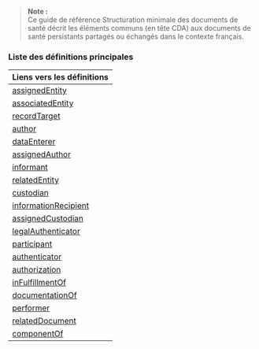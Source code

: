 <!-- Liste des éléments -->
> **Note :**  
> Ce guide de référence Structuration minimale des documents de santé décrit les éléments communs (en
> tête CDA) aux documents de santé persistants partagés ou échangés dans le contexte français.

### Liste des définitions principales

| **Liens vers les définitions** |  
|--------------------------------|  
| [assignedEntity](StructureDefinition-fr-core-assigned-entity.html#tabs-snap) |  
| [associatedEntity](StructureDefinition-fr-core-associated-entity.html#tabs-snap) |  
| [recordTarget](StructureDefinition-fr-core-record-target.html#tabs-snap) |  
| [author](StructureDefinition-fr-core-author.html#tabs-snap) |  
| [dataEnterer](StructureDefinition-fr-core-data-enterer.html#tabs-snap) |  
| [assignedAuthor](StructureDefinition-fr-core-assigned-author.html#tabs-snap) |  
| [informant](StructureDefinition-fr-core-informant.html#tabs-snap) |  
| [relatedEntity](StructureDefinition-fr-core-related-entity.html#tabs-snap) |  
| [custodian](StructureDefinition-fr-core-custodian.html) |  
| [informationRecipient](StructureDefinition-fr-core-information-recipient.html#tabs-snap) |  
| [assignedCustodian](StructureDefinition-fr-core-assigned-custodian.html#tabs-snap) |  
| [legalAuthenticator](StructureDefinition-fr-core-legal-authenticator.html#tabs-snap) |  
| [participant](StructureDefinition-fr-core-participant.html#tabs-snap) |  
| [authenticator](StructureDefinition-fr-core-authenticator.html#tabs-snap) |  
| [authorization](StructureDefinition-fr-core-authorization.html#tabs-snap) |  
| [inFulfillmentOf](StructureDefinition-fr-core-inFulfillment-of.html#tabs-snap) |  
| [documentationOf](StructureDefinition-fr-core-documentation-of.html#tabs-snap) |  
| [performer](StructureDefinition-fr-core-performer.html#tabs-snap) |  
| [relatedDocument](StructureDefinition-fr-core-related-document.html#tabs-snap) |  
| [componentOf](StructureDefinition-fr-core-component-of.html#tabs-snap) |  
